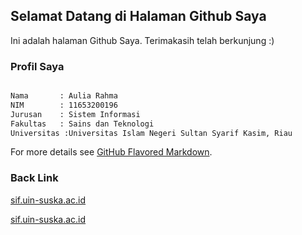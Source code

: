 ## Selamat Datang di Halaman Github Saya

Ini adalah halaman Github Saya. Terimakasih telah berkunjung :)

### Profil Saya

```markdown

Nama       : Aulia Rahma
NIM        : 11653200196
Jurusan    : Sistem Informasi
Fakultas   : Sains dan Teknologi
Universitas :Universitas Islam Negeri Sultan Syarif Kasim, Riau
```

For more details see [GitHub Flavored Markdown](https://guides.github.com/features/mastering-markdown/).

### Back Link
[sif.uin-suska.ac.id](https://sif.uin-suska.ac.id/)

[sif.uin-suska.ac.id](https://uin-suska.ac.id/)

